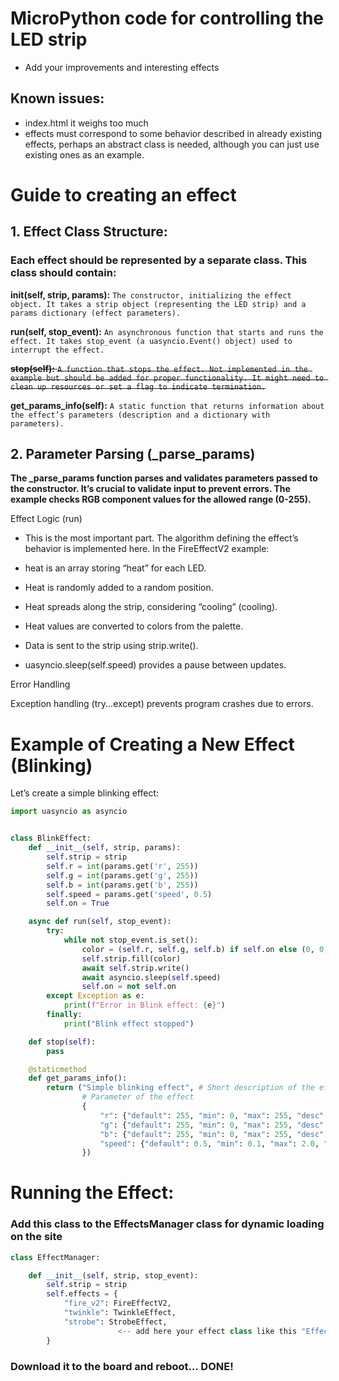 # MicroPython code for controlling the LED strip
 - Add your improvements and interesting effects
## Known issues:
 - index.html it weighs too much
 - effects must correspond to some behavior described in already existing effects, perhaps an abstract class is needed, although you can just use existing ones as an example.

# Guide to creating an effect
  ##  1. Effect Class Structure:
  ### Each effect should be represented by a separate class. This class should contain:

**__init__(self, strip, params):** 
    `The constructor, initializing the effect object. It takes a strip object (representing the LED strip) and a params dictionary (effect parameters).`

**run(self, stop_event):** 
    `An asynchronous function that starts and runs the effect. It takes stop_event (a uasyncio.Event() object) used to interrupt the effect.`

~~**stop(self):** 
    `A function that stops the effect. Not implemented in the example but should be added for proper functionality. It might need to clean up resources or set a flag to indicate termination.`~~

**get_params_info(self):**
`A static function that returns information about the effect’s parameters (description and a dictionary with parameters).`
    
## 2. Parameter Parsing (_parse_params)
**The _parse_params function parses and validates parameters passed to the constructor. It’s crucial to validate input to prevent errors. The example checks RGB component values for the allowed range (0-255).**

Effect Logic (run)

* This is the most important part. The algorithm defining the effect’s behavior is implemented here. In the FireEffectV2 example:

* heat is an array storing “heat” for each LED.
* Heat is randomly added to a random position.
* Heat spreads along the strip, considering “cooling” (cooling).
* Heat values are converted to colors from the palette.
* Data is sent to the strip using strip.write().
* uasyncio.sleep(self.speed) provides a pause between updates.

Error Handling

Exception handling (try...except) prevents program crashes due to errors.

# Example of Creating a New Effect (Blinking)

Let’s create a simple blinking effect:

```Python
import uasyncio as asyncio


class BlinkEffect:
    def __init__(self, strip, params):
        self.strip = strip
        self.r = int(params.get('r', 255))
        self.g = int(params.get('g', 255))
        self.b = int(params.get('b', 255))
        self.speed = params.get('speed', 0.5)
        self.on = True

    async def run(self, stop_event):
        try:
            while not stop_event.is_set():
                color = (self.r, self.g, self.b) if self.on else (0, 0, 0)
                self.strip.fill(color)
                await self.strip.write()
                await asyncio.sleep(self.speed)
                self.on = not self.on
        except Exception as e:
            print(f"Error in Blink effect: {e}")
        finally:
            print("Blink effect stopped")

    def stop(self):
        pass

    @staticmethod
    def get_params_info():
        return ("Simple blinking effect", # Short description of the effect
                # Parameter of the effect
                {
                    "r": {"default": 255, "min": 0, "max": 255, "desc": "Red component"},
                    "g": {"default": 255, "min": 0, "max": 255, "desc": "Green component"},
                    "b": {"default": 255, "min": 0, "max": 255, "desc": "Blue component"},
                    "speed": {"default": 0.5, "min": 0.1, "max": 2.0, "desc": "Blinking speed"},
                })
```


# Running the Effect:
### Add this class to the EffectsManager class for dynamic loading on the site
```Python
class EffectManager:

    def __init__(self, strip, stop_event):
        self.strip = strip
        self.effects = {
            "fire_v2": FireEffectV2,
            "twinkle": TwinkleEffect,
            "strobe": StrobeEffect,
                        <-- add here your effect class like this "EffectName": EffectClass
        }
```
### Download it to the board and reboot... DONE!
